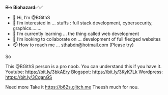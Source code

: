 





~~Bio~~ **Biohazard**✅✅
- 👋 Hi, I’m @BGithS
- 👀 I’m interested in ... stuffs : full stack development, cybersecurity, graphics........
- 🌱 I’m currently learning ... the thing called web development
- 💞️ I’m looking to collaborate on ... development of full fledged websites
- 📫 How to reach me ... sthabdn@hotmail.com (Please try)

<!---
BGithS/BGithS is a ✨ special ✨ repository because its `README.md` (this file) appears on your GitHub profile.
You can click the Preview link to take a look at your changes.
--->
So

This @BGithS person is a pro noob. You can understand this if you have it.
Youtube: https://bit.ly/3bkAEry
Blogspot: https://bit.ly/3KyK7Lk
Wordpress: https://bit.ly/3CganGS

Need more
Take it
https://b62s.glitch.me
Theesh much for nou.
